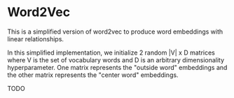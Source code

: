# Word2Vec

This is a simplified version of word2vec to produce word embeddings with linear relationships.

In this simplified implementation, we initialize 2 random |V| x D matrices where V is the set of vocabulary words and D is an arbitrary dimensionality hyperparameter. One matrix represents the "outside word" embeddings and the other matrix represents the "center word" embeddings.

TODO